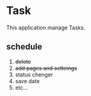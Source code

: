 # Task

This application manage Tasks.

## schedule
1. ~~delete~~
2. ~~add pages and setteings~~
3. status chenger
4. save date
5. etc...

